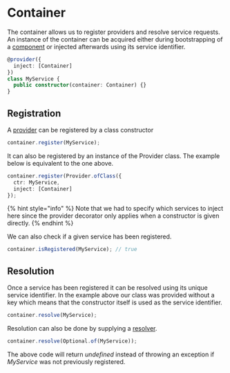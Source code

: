# Container

The container allows us to register providers and resolve service requests. An instance of the container can be acquired either during bootstrapping of a [component](components.md) or injected afterwards using its service identifier.

```typescript
@provider({
  inject: [Container]
})
class MyService {
  public constructor(container: Container) {}
}
```

## Registration

A [provider](providers.md) can be registered by a class constructor

```typescript
container.register(MyService);
```

It can also be registered by an instance of the Provider class. The example below is equivalent to the one above.

```typescript
container.register(Provider.ofClass({
  ctr: MyService,
  inject: [Container]
});
```

{% hint style="info" %}
Note that we had to specify which services to inject here since the provider decorator only applies when a constructor is given directly.
{% endhint %}

We can also check if a given service has been registered.

```typescript
container.isRegistered(MyService); // true
```

## Resolution

Once a service has been registered it can be resolved using its unique service identifier. In the example above our class was provided without a key which means that the constructor itself is used as the service identifier.

```typescript
container.resolve(MyService);
```

Resolution can also be done by supplying a [resolver](resolvers.md).

```typescript
container.resolve(Optional.of(MyService));
```

The above code will return _undefined_ instead of throwing an exception if _MyService_ was not previously registered.
